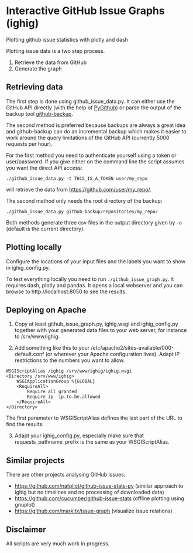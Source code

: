 # Interactive GitHub Issue Graphs (ighig)
Plotting github issue statistics with plotly and dash

Plotting issue data is a two step process.
1. Retrieve the data from GitHub
2. Generate the graph

## Retrieving data
The first step is done using github_issue_data.py. It can either use the GitHub API directly
(with the help of [PyGithub](https://github.com/PyGithub/PyGithub/)) or parse the output of
the backup tool [github-backup](https://github.com/josegonzalez/python-github-backup/).

The second method is preferred because backups are always a great idea and github-backup can 
do an incremental backup which makes it easier to work around the query limitations of the 
GitHub API (currently 5000 requests per hour).

For the first method you need to authenticate yourself using a token or user/password. 
If you give either on the command line the script assumes you want the direct API access:
```
./github_issue_data.py -t THiS_IS_A_TOKEN user/my_repo
```
will retrieve the data from https://github.com/user/my_repo/.

The second method only needs the root directory of the backup:
```
./github_issue_data.py github-backup/repositories/my_repo/
```
Both methods generate three csv files in the output directory given by `-o` (default is the current directory).

## Plotting locally
Configure the locations of your input files and the labels you want to show in ighig_config.py.

To test everything locally you need to run `./github_issue_graph.py`. It requires dash, plotly and pandas.
It opens a local webserver and you can browse to http://localhost:8050 to see the results.

## Deploying on Apache
1. Copy at least github_issue_graph.py, ighig.wsgi and ighig_config.py together with your generated data files
to your web server, for instance to /srv/www/ighig.

2. Add something like this to your /etc/apache2/sites-available/000-default.conf
 (or wherever your Apache configuration lives). Adapt IP restrictions to the numbers you want to allow.
```
WSGIScriptAlias /ighig /srv/www/ighig/ighig.wsgi
<Directory /srv/www/ighig>
    WSGIApplicationGroup %{GLOBAL}
    <RequireAll>
        Require all granted
        Require ip  ip.to.be.allowed
    </RequireAll>
</Directory>
```
The first parameter to WSGIScriptAlias defines the last part of the URL to find the results. 

3. Adapt your ighig_config.py, especially make sure that requests_pathname_prefix
 is the same as your WSGIScriptAlias.

## Similar projects
There are other projects analysing GitHub issues:
* https://github.com/nafpliot/github-issue-stats-py (similar approach to ighig but no timelines and no processing of downloaded data)
* https://github.com/cucumber/github-issue-stats (offline plotting using gnuplot)
* https://github.com/markitx/issue-graph (visualize issue relations)


## Disclaimer
All scripts are very much work in progress.
